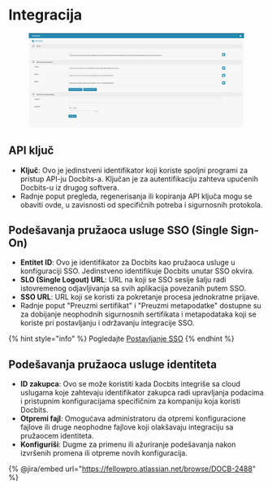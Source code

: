 # Integracija

<figure><img src="../../../../.gitbook/assets/Bildschirmfoto 2024-05-08 um 08.39.14.png" alt=""><figcaption></figcaption></figure>

## API ključ

* **Ključ**: Ovo je jedinstveni identifikator koji koriste spoljni programi za pristup API-ju Docbits-a. Ključan je za autentifikaciju zahteva upućenih Docbits-u iz drugog softvera.
* Radnje poput pregleda, regenerisanja ili kopiranja API ključa mogu se obaviti ovde, u zavisnosti od specifičnih potreba i sigurnosnih protokola.

## Podešavanja pružaoca usluge SSO (Single Sign-On)

* **Entitet ID**: Ovo je identifikator za Docbits kao pružaoca usluge u konfiguraciji SSO. Jedinstveno identifikuje Docbits unutar SSO okvira.
* **SLO (Single Logout) URL**: URL na koji se SSO sesije šalju radi istovremenog odjavljivanja sa svih aplikacija povezanih putem SSO.
* **SSO URL**: URL koji se koristi za pokretanje procesa jednokratne prijave.
* Radnje poput "Preuzmi sertifikat" i "Preuzmi metapodatke" dostupne su za dobijanje neophodnih sigurnosnih sertifikata i metapodataka koji se koriste pri postavljanju i održavanju integracije SSO.

{% hint style="info" %}
Pogledajte [Postavljanje SSO](../../../setup/sso-configuration/)
{% endhint %}

## Podešavanja pružaoca usluge identiteta

* **ID zakupca**: Ovo se može koristiti kada Docbits integriše sa cloud uslugama koje zahtevaju identifikator zakupca radi upravljanja podacima i pristupnim konfiguracijama specifičnim za kompaniju koja koristi Docbits.
* **Otpremi fajl**: Omogućava administratoru da otpremi konfiguracione fajlove ili druge neophodne fajlove koji olakšavaju integraciju sa pružaocem identiteta.
* **Konfiguriši**: Dugme za primenu ili ažuriranje podešavanja nakon izvršenih promena ili otpreme novih konfiguracija.

{% @jira/embed url="https://fellowpro.atlassian.net/browse/DOCB-2488" %}

